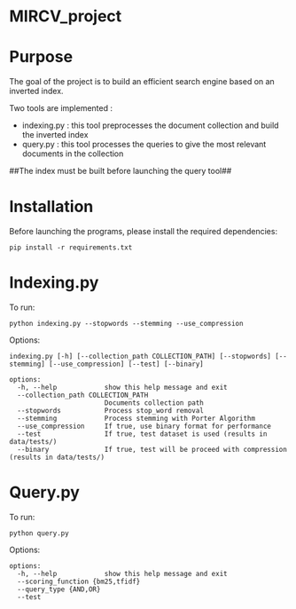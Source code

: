 # MIRCV_project

# Purpose
The goal of the project is to build an efficient search engine based on an inverted index.

Two tools are implemented :
- indexing.py : this tool preprocesses the document collection and build the inverted index
- query.py : this tool processes the queries to give the most relevant documents in the collection

##The index must be built before launching the query tool##

# Installation
Before launching the programs, please install the required dependencies:
```
pip install -r requirements.txt
```

# Indexing.py
To run:
```
python indexing.py --stopwords --stemming --use_compression
```

Options:
```
indexing.py [-h] [--collection_path COLLECTION_PATH] [--stopwords] [--stemming] [--use_compression] [--test] [--binary]

options:
  -h, --help            show this help message and exit
  --collection_path COLLECTION_PATH
                        Documents collection path
  --stopwords           Process stop_word removal
  --stemming            Process stemming with Porter Algorithm
  --use_compression     If true, use binary format for performance
  --test                If true, test dataset is used (results in data/tests/)
  --binary              If true, test will be proceed with compression (results in data/tests/)
```

# Query.py
To run:
```
python query.py
```

Options:
```
options:
  -h, --help            show this help message and exit
  --scoring_function {bm25,tfidf}
  --query_type {AND,OR}
  --test
```








